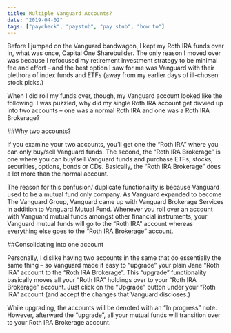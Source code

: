 ```yaml
---
title: Multiple Vanguard Accounts?
date: "2019-04-02"
tags: ["paycheck", "paystub", "pay stub", "how to"]
---
```


Before I jumped on the Vanguard bandwagon, I kept my Roth IRA funds over in, what was once, Capital One Sharebuilder. The only reason I moved over was because I refocused my retirement investment strategy to be minimal fee and effort – and the best option I saw for me was Vanguard with their plethora of index funds and ETFs (away from my earlier days of ill-chosen stock picks.)

When I did roll my funds over, though, my Vanguard account looked like the following. I was puzzled, why did my single Roth IRA account get divvied up into two accounts – one was a normal Roth IRA and one was a Roth IRA Brokerage?

##Why two accounts?

If you examine your two accounts, you’ll get one the “Roth IRA” where you can only buy/sell Vanguard funds. The second, the “Roth IRA Brokerage” is one where you can buy/sell Vanguard funds and purchase ETFs, stocks, securities, options, bonds or CDs. Basically, the “Roth IRA Brokerage” does a lot more than the normal account.

The reason for this confusion/ duplicate functionality is because Vanguard used to be a mutual fund only company. As Vanguard expanded to become The Vanguard Group, Vanguard came up with Vanguard Brokerage Services in addition to Vanguard Mutual Fund. Whenever you roll over an account with Vanguard mutual funds amongst other financial instruments,  your Vanguard mutual funds will go to the “Roth IRA” account whereas everything else goes to the “Roth IRA Brokerage” account.

##Consolidating into one account

Personally, I dislike having two accounts in the same that do essentially the same thing – so Vanguard made it easy to “upgrade” your plain Jane “Roth IRA” account to the “Roth IRA Brokerage”. This “upgrade” functionality basically moves all your “Roth IRA” holdings over to your “Roth IRA Brokerage” account. Just click on the “Upgrade” button under your “Roth IRA” account (and accept the changes that Vanguard discloses.)

While upgrading, the accounts will be denoted with an “In progress” note. However, afterward the “upgrade”, all your mutual funds will transition over to your Roth IRA Brokerage account.
